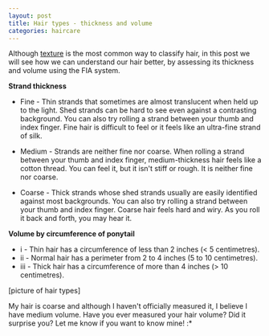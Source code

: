 ```yaml
---
layout: post
title: Hair types - thickness and volume
categories: haircare
---
```


Although [texture](http://http://curlylab.com/2018-01-23-hair-typespart1/) is the most common way to classify hair, in this post we will see how we can understand our hair better, by assessing its thickness and volume using the FIA system.
<!--more-->

<!--(Table do FIA system) https://en.wikipedia.org/wiki/Hair#Classification_systems-->

**Strand thickness**
* Fine - Thin strands that sometimes are almost translucent when held up to the light. Shed strands can be hard to see even against a contrasting background. You can also try rolling a strand between your thumb and index finger. Fine hair is difficult to feel or it feels like an ultra-fine strand of silk.

* Medium - Strands are neither fine nor coarse. When rolling a strand between your thumb and index finger, medium-thickness hair feels like a cotton thread. You can feel it, but it isn't stiff or rough. It is neither fine nor coarse.

* Coarse - Thick strands whose shed strands usually are easily identified against most backgrounds. You can also try rolling a strand between your thumb and index finger. Coarse hair feels hard and wiry. As you roll it back and forth, you may hear it.

**Volume by circumference of ponytail**
* i	- Thin hair has	a circumference of less than 2 inches (< 5 centimetres).
* ii - Normal hair has a perimeter from 2 to 4 inches (5 to 10 centimetres).
* iii - Thick hair has a circumference of more than 4 inches (> 10 centimetres).

[picture of hair types]

My hair is coarse and although I haven't officially measured it, I believe I have medium volume. 
Have you ever measured your hair volume? Did it surprise you? Let me know if you want to know mine! :*

